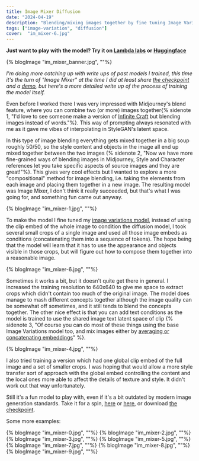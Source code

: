 ```yaml
---
title: Image Mixer Diffusion
date: "2024-04-19"
description: "Blending/mixing images together by fine tuning Image Variation Diffusion model"
tags: ["image-variation", "diffusion"]
cover:  "im_mixer-6.jpg"
---
```


**Just want to play with the model? Try it on [Lambda labs](https://cloud.lambdalabs.com/demos/lambda/image-mixer-demo) or [Huggingface](https://huggingface.co/spaces/lambdalabs/image-mixer-demo)**

{% blogImage "im_mixer_banner.jpg", ""%}

_I'm doing more catching up with write ups of past models I trained, this time it's the turn of "Image Mixer" at the time I did at least share [the checkpoint](https://huggingface.co/lambdalabs/image-mixer) and a [demo](https://huggingface.co/spaces/lambdalabs/image-mixer-demo), but here's a more detailed write up of the process of training the model itself._

Even before I worked there I was very impressed with Midjourney's blend feature, where you can combine two (or more) images together{% sidenote 1, "I'd love to see someone make a version of [Infinite Craft](https://neal.fun/infinite-craft/) but blending images instead of words."%}. This way of prompting always resonated with me as it gave me vibes of interpolating in StyleGAN's latent space.

In this type of image blending everything gets mixed together in a big soup roughly 50/50, so the style content and objects in the image all end up mixed together between the two images {% sidenote 2, "Now we have more fine-grained ways of blending images in Midjourney, Style and Character references let you take specific aspects of source images and they are great!"%}. This gives very cool effects but I wanted to explore a more "compositional" method for image blending, i.e. taking the elements from each image and placing them together in a new image. The resulting model was Image Mixer, I don't think it really succeeded, but that's what I was going for, and something fun came out anyway.

{% blogImage "im_mixer-1.jpg", ""%}

To make the model I fine tuned my [image variations model](/blog/2023/stable-diffusion-image-variations/), instead of using the clip embed of the whole image to condition the diffusion model, I took several small crops of a single image and used all those image embeds as conditions (concatenating them into a sequence of tokens). The hope being that the model will learn that it has to use the appearance and objects visible in those crops, but will figure out how to compose them together into a reasonable image.

{% blogImage "im_mixer-6.jpg", ""%}

Sometimes it works a bit, but it doesn't quite get there in general. I increased the training resolution to 640x640 to give me space to extract crops which didn't contain too much of the original image. The model does manage to mash different concepts together although the image quality can be somewhat off sometimes, and it still tends to blend the concepts together. The other nice effect is that you can add text conditions as the model is trained to use the shared image text latent space of clip {% sidenote 3, "Of course you can do most of these things using the base Image Variations model too, and mix images either by [averaging or concatenating embeddings](/blog/2022/image-variation-experiments/)" %}.

{% blogImage "im_mixer-4.jpg", ""%}

I also tried training a version which had one global clip embed of the full image and a set of smaller crops. I was hoping that would allow a more style transfer sort of approach with the global embed controlling the content and the local ones more able to affect the details of texture and style. It didn't work out that way unfortunately.

Still it's a fun model to play with, even if it's a bit outdated by modern image generation standards. Take it for a spin,  [here](https://cloud.lambdalabs.com/demos/lambda/image-mixer-demo) or [here](https://huggingface.co/spaces/lambdalabs/image-mixer-demo), or download [the checkpoint](https://huggingface.co/lambdalabs/image-mixer).

Some more examples:

{% blogImage "im_mixer-0.jpg", ""%}
{% blogImage "im_mixer-2.jpg", ""%}
{% blogImage "im_mixer-3.jpg", ""%}
{% blogImage "im_mixer-5.jpg", ""%}
{% blogImage "im_mixer-7.jpg", ""%}
{% blogImage "im_mixer-8.jpg", ""%}
{% blogImage "im_mixer-9.jpg", ""%}
